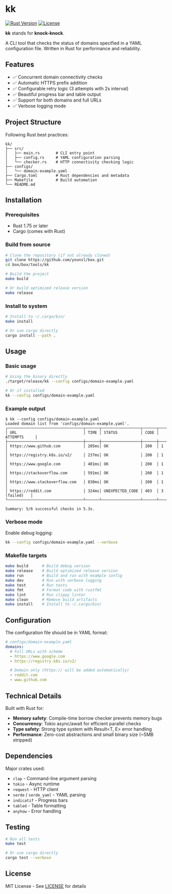 # kk

[![Rust Version](https://img.shields.io/badge/Rust-1.75+-orange?style=flat-square&logo=rust&color=black&logoColor=white)](https://www.rust-lang.org/)
[![License](https://img.shields.io/badge/License-MIT-blue.svg?style=flat-square&color=black)](https://opensource.org/licenses/MIT)

**kk** stands for **knock-knock**.

A CLI tool that checks the status of domains specified in a YAML configuration file. Written in Rust for performance and reliability.

## Features

- ✅ Concurrent domain connectivity checks
- ✅ Automatic HTTPS prefix addition
- ✅ Configurable retry logic (3 attempts with 2s interval)
- ✅ Beautiful progress bar and table output
- ✅ Support for both domains and full URLs
- ✅ Verbose logging mode

## Project Structure

Following Rust best practices:

```
kk/
├── src/
│   ├── main.rs       # CLI entry point
│   ├── config.rs     # YAML configuration parsing
│   └── checker.rs    # HTTP connectivity checking logic
├── configs/
│   └── domain-example.yaml
├── Cargo.toml        # Rust dependencies and metadata
├── Makefile          # Build automation
└── README.md
```

## Installation

### Prerequisites

- Rust 1.75 or later
- Cargo (comes with Rust)

### Build from source

```bash
# Clone the repository (if not already cloned)
git clone https://github.com/younsl/box.git
cd box/box/tools/kk

# Build the project
make build

# Or build optimized release version
make release
```

### Install to system

```bash
# Install to ~/.cargo/bin/
make install

# Or use cargo directly
cargo install --path .
```

## Usage

### Basic usage

```bash
# Using the binary directly
./target/release/kk --config configs/domain-example.yaml

# Or if installed
kk --config configs/domain-example.yaml
```

### Example output

```console
$ kk --config configs/domain-example.yaml
Loaded domain list from 'configs/domain-example.yaml'.
┌─────────────────────────────────┬──────┬─────────────────┬──────┬──────────────┐
│ URL                             │ TIME │ STATUS          │ CODE │ ATTEMPTS     │
├─────────────────────────────────┼──────┼─────────────────┼──────┼──────────────┤
│ https://www.github.com          │ 205ms│ OK              │ 200  │ 1            │
│ https://registry.k8s.io/v2/     │ 237ms│ OK              │ 200  │ 1            │
│ https://www.google.com          │ 401ms│ OK              │ 200  │ 1            │
│ https://stackoverflow.com       │ 591ms│ OK              │ 200  │ 1            │
│ https://www.stackoverflow.com   │ 830ms│ OK              │ 200  │ 1            │
│ https://reddit.com              │ 324ms│ UNEXPECTED_CODE │ 403  │ 3 (failed)   │
└─────────────────────────────────┴──────┴─────────────────┴──────┴──────────────┘

Summary: 5/6 successful checks in 5.3s.
```

### Verbose mode

Enable debug logging:

```bash
kk --config configs/domain-example.yaml --verbose
```

### Makefile targets

```bash
make build      # Build debug version
make release    # Build optimized release version
make run        # Build and run with example config
make dev        # Run with verbose logging
make test       # Run tests
make fmt        # Format code with rustfmt
make lint       # Run clippy linter
make clean      # Remove build artifacts
make install    # Install to ~/.cargo/bin/
```

## Configuration

The configuration file should be in YAML format:

```yaml
# configs/domain-example.yaml
domains:
  # Full URLs with scheme
  - https://www.google.com
  - https://registry.k8s.io/v2/

  # Domain only (https:// will be added automatically)
  - reddit.com
  - www.github.com
```

## Technical Details

Built with Rust for:
- **Memory safety**: Compile-time borrow checker prevents memory bugs
- **Concurrency**: Tokio async/await for efficient parallel checks
- **Type safety**: Strong type system with Result<T, E> error handling
- **Performance**: Zero-cost abstractions and small binary size (~5MB stripped)

## Dependencies

Major crates used:
- `clap` - Command-line argument parsing
- `tokio` - Async runtime
- `reqwest` - HTTP client
- `serde` / `serde_yaml` - YAML parsing
- `indicatif` - Progress bars
- `tabled` - Table formatting
- `anyhow` - Error handling

## Testing

```bash
# Run all tests
make test

# Or use cargo directly
cargo test --verbose
```

## License

MIT License - See [LICENSE](../../LICENSE) for details
